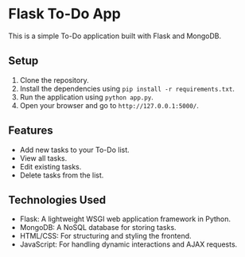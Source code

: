 # Flask To-Do App

This is a simple To-Do application built with Flask and MongoDB.

## Setup

1. Clone the repository.
2. Install the dependencies using `pip install -r requirements.txt`.
3. Run the application using `python app.py`.
4. Open your browser and go to `http://127.0.0.1:5000/`.

## Features

- Add new tasks to your To-Do list.
- View all tasks.
- Edit existing tasks.
- Delete tasks from the list.

## Technologies Used

- Flask: A lightweight WSGI web application framework in Python.
- MongoDB: A NoSQL database for storing tasks.
- HTML/CSS: For structuring and styling the frontend.
- JavaScript: For handling dynamic interactions and AJAX requests.